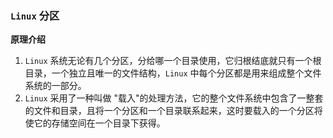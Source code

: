 ### `Linux` 分区
**原理介绍**
1. `Linux` 系统无论有几个分区，分给哪一个目录使用，它归根结底就只有一个根目录，一个独立且唯一的文件结构，`Linux` 中每个分区都是用来组成整个文件系统的一部分。
2. `Linux` 采用了一种叫做 "载入"的处理方法，它的整个文件系统中包含了一整套的文件和目录，且将一个分区和一个目录联系起来，这时要载入的一个分区将使它的存储空间在一个目录下获得。